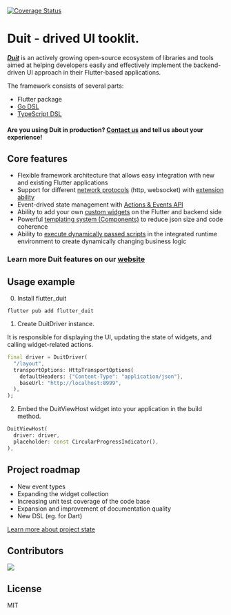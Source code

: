 [![Coverage Status](https://coveralls.io/repos/github/Duit-Foundation/flutter_duit/badge.svg?branch=main)](https://coveralls.io/github/Duit-Foundation/flutter_duit?branch=main)

# Duit - drived UI tooklit. 

[***Duit***](https://duit.pro/en/) is an actively growing open-source ecosystem of libraries and tools aimed at helping developers easily and effectively implement the backend-driven UI approach in their Flutter-based applications.

The framework consists of several parts:

- Flutter package
- [Go DSL](https://github.com/lesleysin/duit_go)
- [TypeScript DSL](https://github.com/lesleysin/duit_js)

#### Are you using Duit in production? [Contact us](mailto://duit_foundation@gmail.com) and tell us about your experience!

## Core features

- Flexible framework architecture that allows easy integration with new and existing Flutter applications
- Support for
  different [network protocols](https://duit.pro/en/docs/core_concepts/transport_layer) (http,
  websocket) with [extension ability](https://duit.pro/en/docs/advanced_tech/transport_override) 
- Event-drived state management with [Actions & Events API](https://duit.pro/en/docs/core_concepts/actions_events/)
- Ability to add your
  own [custom widgets](https://duit.pro/en/docs/advanced_tech/custom/about) on the Flutter and backend side
- Powerful [templating system (Components)](https://duit.pro/en/docs/advanced_tech/components/about) to reduce json size and code coherence
- Ability to [execute dynamically passed scripts](https://duit.pro/en/docs/advanced_tech/scripting) in the integrated runtime environment to create dynamically changing business logic

### Learn more Duit features on our [website](https://duit.pro/en/)

## Usage example
0. Install flutter_duit

```text
flutter pub add flutter_duit
```


1. Create DuitDriver instance.

It is responsible for displaying the UI, updating the state of widgets, and calling widget-related
actions.

```dart
final driver = DuitDriver(
  "/layout",
  transportOptions: HttpTransportOptions(
    defaultHeaders: {"Content-Type": "application/json"},
    baseUrl: "http://localhost:8999",
  ),
);
```

2. Embed the DuitViewHost widget into your application in the build method.

```dart
DuitViewHost(
  driver: driver,
  placeholder: const CircularProgressIndicator(),
),
```

## Project roadmap

- New event types
- Expanding the widget collection
- Increasing unit test coverage of the code base
- Expansion and improvement of documentation quality
- New DSL (eg. for Dart)

[Learn more about project state](https://github.com/Duit-Foundation/flutter_duit/issues)

## Contributors

<a href="https://github.com/Duit-Foundation/flutter_duit/graphs/contributors">
  <img src="https://contrib.rocks/image?repo=Duit-Foundation/flutter_duit" />
</a>

## License

MIT



